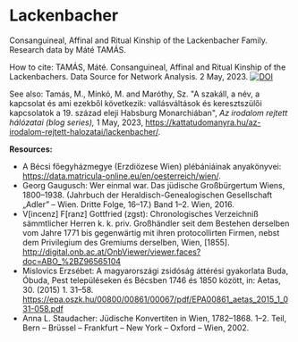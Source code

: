# Lackenbacher
Consanguineal, Affinal and Ritual Kinship of the Lackenbacher Family. Research data by Máté TAMÁS.

How to cite: TAMÁS, Máté. Consanguineal, Affinal and Ritual Kinship of the Lackenbachers. Data Source for Network Analysis. 2 May, 2023. <a href="https://zenodo.org/badge/latestdoi/635458552"><img src="https://zenodo.org/badge/635458552.svg" alt="DOI"></a>

See also: Tamás, M., Minkó, M. and Maróthy, Sz. "A szakáll, a név, a kapcsolat és ami ezekből következik: vallásváltások és keresztszülői kapcsolatok a 19. század eleji Habsburg Monarchiában", <i>Az irodalom rejtett hálózatai (blog series),</i> 1 May, 2023, https://kattatudomanyra.hu/az-irodalom-rejtett-halozatai/lackenbacher/.

<b>Resources:</b>

- A Bécsi főegyházmegye (Erzdiözese Wien) plébániáinak anyakönyvei: https://data.matricula-online.eu/en/oesterreich/wien/.
- Georg Gaugusch: Wer einmal war. Das jüdische Großbürgertum Wiens, 1800–1938. (Jahrbuch der Heraldisch-Genealogischen Gesellschaft „Adler” – Wien. Dritte Folge, 16–17.) Band 1–2. Wien, 2016.
- V[incenz] F[ranz] Gottfried (zgst): Chronologisches Verzeichniß sämmtlicher Herren k. k. priv. Großhändler seit dem Bestehen derselben vom Jahre 1771 bis gegenwärtig mit ihren protocollirten Firmen, nebst dem Privilegium des Gremiums derselben, Wien, [1855]. http://digital.onb.ac.at/OnbViewer/viewer.faces?doc=ABO_%2BZ96565104
- Mislovics Erzsébet: A magyarországi zsidóság áttérési gyakorlata Buda, Óbuda, Pest településeken és Bécsben 1746 és 1850 között, in: Aetas, 30. (2015) 1. 31–58. https://epa.oszk.hu/00800/00861/00067/pdf/EPA00861_aetas_2015_1_031-058.pdf
- Anna L. Staudacher: Jüdische Konvertiten in Wien, 1782–1868. 1–2. Teil, Bern – Brüssel – Frankfurt – New York – Oxford – Wien, 2002.
